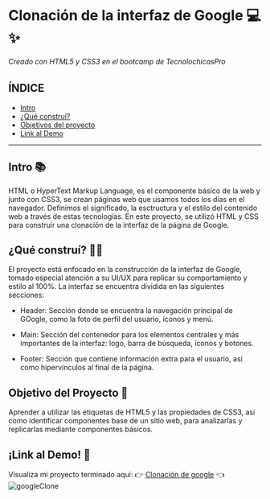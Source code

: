 # Clonación de la interfaz de Google 💻✨
###### Creado con HTML5 y CSS3 en el bootcamp de TecnolochicasPro

## ÍNDICE
* [Intro](https://github.com/KarinaMoreno21/KarinaMoreno21.github.io/edit/main/README.md#intro-)
* [¿Qué construí?](#-¿Qué)
* [Objetivos del proyecto](#-Objetivos)
* [Link al Demo](#-Link)

***

## Intro 📚
HTML o HyperText Markup Language, es el componente básico de la web y junto con CSS3, se crean páginas web que usamos todos los días en el navegador. Definimos el significado, la esctructura y el estilo del contenido web a través de estas tecnologías. 
En este proyecto, se utilizó HTML y CSS para construir una clonación de la interfaz de la página de Google. 


## ¿Qué construí? 🤷‍♀️
El proyecto está enfocado en la construcción de la interfaz de Google, tomado especial atención a su UI/UX para replicar su comportamiento y estilo al 100%. La interfaz se encuentra dividida en las siguientes secciones:

* Header: Sección donde se encuentra la navegación principal de GOogle, como la foto de perfil del usuario, íconos y menú.

* Main: Sección del contenedor para los elementos centrales y más importantes de la interfaz: logo, barra de búsqueda, íconos y botones. 

* Footer: Sección que contiene información extra para el usuario, así como hipervínculos al final de la página.

## Objetivo del Proyecto 🎯
Aprender a utilizar las etiquetas de HTML5 y las propiedades de CSS3, así como identificar componentes base de un sitio web, para analizarlas y replicarlas mediante componentes básicos. 

## ¡Link al Demo! 🔗
Visualiza mi proyecto terminado aquí: 👉 [Clonación de google](https://karinamoreno21.github.io/) 👈
![googleClone](https://user-images.githubusercontent.com/101960943/234747066-14dd6b55-5761-4db1-9a0f-330d2af37d2d.png)

